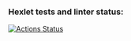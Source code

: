 ### Hexlet tests and linter status:
[![Actions Status](https://github.com/podluzhnyyK/fullstack-javascript-project-44/workflows/hexlet-check/badge.svg)](https://github.com/podluzhnyyK/fullstack-javascript-project-44/actions)